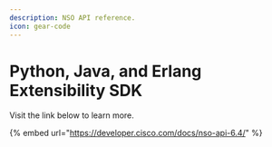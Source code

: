 ```yaml
---
description: NSO API reference.
icon: gear-code
---
```


# Python, Java, and Erlang Extensibility SDK

Visit the link below to learn more.

{% embed url="https://developer.cisco.com/docs/nso-api-6.4/" %}
